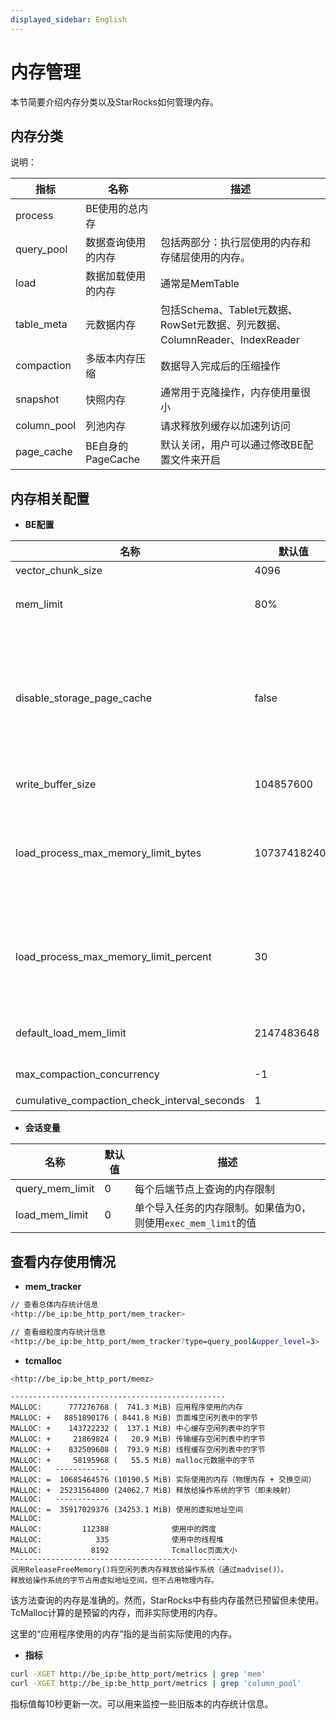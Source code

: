 ```yaml
---
displayed_sidebar: English
---
```


# 内存管理

本节简要介绍内存分类以及StarRocks如何管理内存。

## 内存分类

说明：

|指标|名称|描述|
|---|---|---|
|process|BE使用的总内存|
|query\_pool|数据查询使用的内存|包括两部分：执行层使用的内存和存储层使用的内存。|
|load|数据加载使用的内存|通常是MemTable|
|table_meta|元数据内存|包括Schema、Tablet元数据、RowSet元数据、列元数据、ColumnReader、IndexReader|
|compaction|多版本内存压缩|数据导入完成后的压缩操作|
|snapshot|快照内存|通常用于克隆操作，内存使用量很小|
|column_pool|列池内存|请求释放列缓存以加速列访问|
|page_cache|BE自身的PageCache|默认关闭，用户可以通过修改BE配置文件来开启|

## 内存相关配置

* **BE配置**

|名称|默认值|描述|
|---|---|---|
|vector_chunk_size|4096|Chunk的行数|
|mem_limit|80%|BE可以使用的总内存百分比。如果BE独立部署，无需配置此项。如果与其他内存消耗较大的服务共同部署，则应单独配置。|
|disable_storage_page_cache|false|控制是否禁用PageCache的布尔值。启用PageCache后，StarRocks会缓存最近扫描的数据。当类似的查询频繁重复时，PageCache可以显著提升查询性能。`true`表示禁用PageCache。与`storage_page_cache_limit`一起使用时，可以在内存资源充足且数据扫描频繁的场景下提升查询性能。自StarRocks v2.4起，默认值已从`true`更改为`false`。|
|write_buffer_size|104857600|单个MemTable的容量上限，超出此容量将进行磁盘写入操作。|
|load_process_max_memory_limit_bytes|107374182400|BE节点上所有加载进程可占用的最大内存资源。其值为`mem_limit * load_process_max_memory_limit_percent / 100`与`load_process_max_memory_limit_bytes`中的较小者。超过此阈值时，将触发刷新和背压机制。|
|load_process_max_memory_limit_percent|30|BE节点上所有加载进程可占用的最大内存资源百分比。其值为`mem_limit * load_process_max_memory_limit_percent / 100`与`load_process_max_memory_limit_bytes`中的较小者。超过此阈值时，将触发刷新和背压机制。|
|default_load_mem_limit|2147483648|单个导入实例达到接收端内存限制时，将触发磁盘写入。需与会话变量`load_mem_limit`一同修改才能生效。|
|max_compaction_concurrency|-1|压缩操作的最大并发数（包括基础压缩和累积压缩）。值-1表示不限制并发数。|
|cumulative_compaction_check_interval_seconds|1|压缩检查间隔时间|

* **会话变量**

|名称|默认值|描述|
|---|---|---|
|query_mem_limit|0|每个后端节点上查询的内存限制|
|load_mem_limit|0|单个导入任务的内存限制。如果值为0，则使用`exec_mem_limit`的值|

## 查看内存使用情况

* **mem\_tracker**

```bash
// 查看总体内存统计信息
<http://be_ip:be_http_port/mem_tracker>

// 查看细粒度内存统计信息
<http://be_ip:be_http_port/mem_tracker?type=query_pool&upper_level=3>
```

* **tcmalloc**

```bash
<http://be_ip:be_http_port/memz>
```

```plain
------------------------------------------------
MALLOC:      777276768 (  741.3 MiB) 应用程序使用的内存
MALLOC: +   8851890176 ( 8441.8 MiB) 页面堆空闲列表中的字节
MALLOC: +    143722232 (  137.1 MiB) 中心缓存空闲列表中的字节
MALLOC: +     21869824 (   20.9 MiB) 传输缓存空闲列表中的字节
MALLOC: +    832509608 (  793.9 MiB) 线程缓存空闲列表中的字节
MALLOC: +     58195968 (   55.5 MiB) malloc元数据中的字节
MALLOC:   ------------
MALLOC: =  10685464576 (10190.5 MiB) 实际使用的内存（物理内存 + 交换空间）
MALLOC: +  25231564800 (24062.7 MiB) 释放给操作系统的字节（即未映射）
MALLOC:   ------------
MALLOC: =  35917029376 (34253.1 MiB) 使用的虚拟地址空间
MALLOC:
MALLOC:         112388              使用中的跨度
MALLOC:            335              使用中的线程堆
MALLOC:           8192              Tcmalloc页面大小
------------------------------------------------
调用ReleaseFreeMemory()将空闲列表内存释放给操作系统（通过madvise()）。
释放给操作系统的字节占用虚拟地址空间，但不占用物理内存。
```

该方法查询的内存是准确的。然而，StarRocks中有些内存虽然已预留但未使用。TcMalloc计算的是预留的内存，而非实际使用的内存。

这里的“应用程序使用的内存”指的是当前实际使用的内存。

* **指标**

```bash
curl -XGET http://be_ip:be_http_port/metrics | grep 'mem'
curl -XGET http://be_ip:be_http_port/metrics | grep 'column_pool'
```

指标值每10秒更新一次。可以用来监控一些旧版本的内存统计信息。